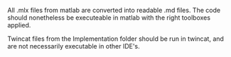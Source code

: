 

All .mlx files from matlab are converted into readable .md files. The code should nonetheless be executeable in matlab with the right toolboxes applied.

Twincat files from the Implementation folder should be run in twincat, and are not necessarily executable in other IDE's. 
